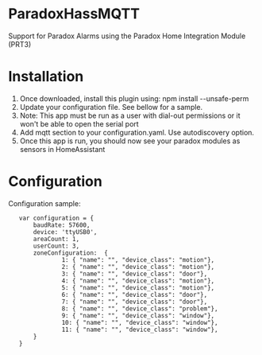 # ParadoxHassMQTT

Support for Paradox Alarms using the Paradox Home Integration Module (PRT3)

# Installation

1. Once downloaded, install this plugin using: npm install --unsafe-perm 
2. Update your configuration file. See bellow for a sample.
3. Note: This app must be run as a user with dial-out permissions or it won't be able to open the serial port
4. Add mqtt section to your configuration.yaml. Use autodiscovery option.
5. Once this app is run, you should now see your paradox modules as sensors in HomeAssistant

# Configuration

Configuration sample:

 ```
    var configuration = {
        baudRate: 57600,
        device: 'ttyUSB0',
        areaCount: 1,
        userCount: 3,
        zoneConfiguration:  {
                1: { "name": "", "device_class": "motion"},
                2: { "name": "", "device_class": "motion"},
                3: { "name": "", "device_class": "door"},
                4: { "name": "", "device_class": "motion"},
                5: { "name": "", "device_class": "motion"},
                6: { "name": "", "device_class": "door"},
                7: { "name": "", "device_class": "door"},
                8: { "name": "", "device_class": "problem"},
                9: { "name": "", "device_class": "window"},
                10: { "name": "", "device_class": "window"},
                11: { "name": "", "device_class": "window"},
        }
    }

